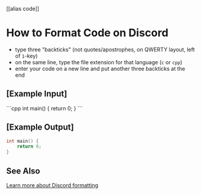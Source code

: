 [[alias code]]

# How to Format Code on Discord

- type three "backticks" (not quotes/apostrophes, on QWERTY layout, left of `1`-key)
- on the same line, type the file extension for that language (`c` or `cpp`)
- enter your code on a new line and put another three backticks at the end

## [Example Input]
\`\`\`cpp
int main() {
    return 0;
}
\`\`\`

## [Example Output]
```cpp
int main() {
    return 0;
}
```

## See Also
[Learn more about Discord formatting](https://support.discord.com/hc/en-us/articles/210298617)